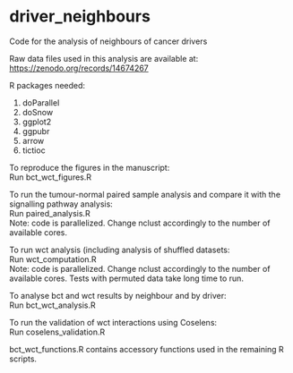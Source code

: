 # driver_neighbours
Code for the analysis of neighbours of cancer drivers<br>

Raw data files used in this analysis are available at: <br>
https://zenodo.org/records/14674267 <br>

R packages needed:
1. doParallel
2. doSnow
3. ggplot2
4. ggpubr
5. arrow
6. tictioc<br>


To reproduce the figures in the manuscript:<br>
Run bct_wct_figures.R<br>

To run the tumour-normal paired sample analysis and compare it with the signalling pathway analysis:<br>
Run paired_analysis.R<br>
Note: code is parallelized. Change nclust accordingly to the number of available cores.<br>

To run wct analysis (including analysis of shuffled datasets:<br>
Run wct_computation.R<br>
Note: code is parallelized. Change nclust accordingly to the number of available cores. Tests with permuted data take long time to run.<br>

To analyse bct and wct results by neighbour and by driver:<br>
Run bct_wct_analysis.R<br>

To run the validation of wct interactions using Coselens:<br>
Run coselens_validation.R<br>


bct_wct_functions.R contains accessory functions used in the remaining R scripts.<br>

